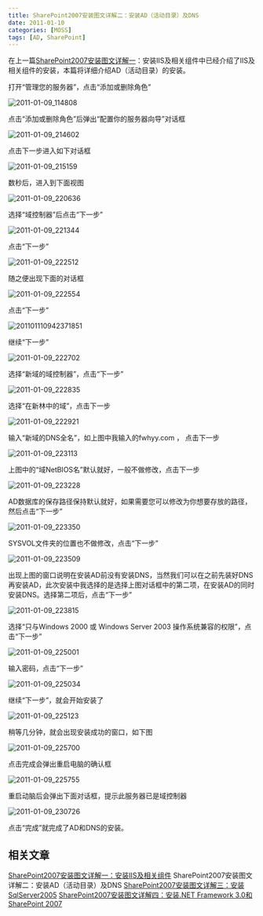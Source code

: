```yaml
---
title: SharePoint2007安装图文详解二：安装AD（活动目录）及DNS
date: 2011-01-10
categories: [MOSS]
tags: [AD, SharePoint]
---
```


在上一篇[SharePoint2007安装图文详解一](http://blog.fwhyy.com/2011/01/iis-install/)：安装IIS及相关组件中已经介绍了IIS及相关组件的安装，本篇将详细介绍AD（活动目录）的安装。

打开“管理您的服务器”，点击“添加或删除角色”

![2011-01-09_114808](http://fwhyy.com/img/post/2011-01-09_114808.gif)

点击“添加或删除角色”后弹出“配置你的服务器向导”对话框

![2011-01-09_214602](http://fwhyy.com/img/post/2011-01-09_214602.gif)

点击下一步进入如下对话框

![2011-01-09_215159](http://fwhyy.com/img/post/2011-01-09_215159.gif)

数秒后，进入到下面视图

![2011-01-09_220636](http://fwhyy.com/img/post/2011-01-09_220636.gif)

选择“域控制器”后点击“下一步”

![2011-01-09_221344](http://fwhyy.com/img/post/2011-01-09_221344.gif)

点击“下一步”

![2011-01-09_222512](http://fwhyy.com/img/post/2011-01-09_222512.gif)

随之便出现下面的对话框

![2011-01-09_222554](http://fwhyy.com/img/post/2011-01-09_222554.gif)

点击“下一步”

![201101110942371851](http://fwhyy.com/img/post/201101110942371851.gif)

继续“下一步”

![2011-01-09_222702](http://fwhyy.com/img/post/2011-01-09_222702.gif)

选择“新域的域控制器”，点击“下一步”

![2011-01-09_222835](http://fwhyy.com/img/post/2011-01-09_222835.gif)

选择“在新林中的域”，点击下一步

![2011-01-09_222921](http://fwhyy.com/img/post/2011-01-09_222921.gif)

输入“新域的DNS全名”，如上图中我输入的fwhyy.com ， 点击下一步

![2011-01-09_223113](http://fwhyy.com/img/post/2011-01-09_223113.gif)

上图中的“域NetBIOS名”默认就好，一般不做修改，点击下一步

![2011-01-09_223228](http://fwhyy.com/img/post/2011-01-09_223228.gif)

AD数据库的保存路径保持默认就好，如果需要您可以修改为你想要存放的路径，然后点击“下一步”

![2011-01-09_223350](http://fwhyy.com/img/post/2011-01-09_223350.gif)

SYSVOL文件夹的位置也不做修改，点击“下一步”

![2011-01-09_223509](http://fwhyy.com/img/post/2011-01-09_223509.gif)

出现上图的窗口说明在安装AD前没有安装DNS，当然我们可以在之前先装好DNS再安装AD，此次安装中我选择的是选择上图对话框中的第二项，在安装AD的同时安装DNS。选择第二项后，点击“下一步”

![2011-01-09_223815](http://fwhyy.com/img/post/2011-01-09_223815.gif)

选择“只与Windows 2000 或 Windows Server 2003 操作系统兼容的权限”，点击“下一步”

![2011-01-09_225001](http://fwhyy.com/img/post/2011-01-09_225001.gif)

输入密码，点击“下一步”

![2011-01-09_225034](http://fwhyy.com/img/post/2011-01-09_225034.gif)

继续“下一步”，就会开始安装了

![2011-01-09_225123](http://fwhyy.com/img/post/2011-01-09_225123.gif)

稍等几分钟，就会出现安装成功的窗口，如下图

![2011-01-09_225700](http://fwhyy.com/img/post/2011-01-09_225700.gif)

点击完成会弹出重启电脑的确认框

![2011-01-09_225755](http://fwhyy.com/img/post/2011-01-09_225755.gif)

重启动脑后会弹出下面对话框，提示此服务器已是域控制器

![2011-01-09_230726](http://fwhyy.com/img/post/2011-01-09_230726.gif)

点击“完成”就完成了AD和DNS的安装。

## 相关文章

[SharePoint2007安装图文详解一：安装IIS及相关组件](http://blog.fwhyy.com/2011/01/iis-install/)
SharePoint2007安装图文详解二：安装AD（活动目录）及DNS
[SharePoint2007安装图文详解三：安装SqlServer2005](http://blog.fwhyy.com/2011/01/install-sqlserver2005/)
[SharePoint2007安装图文详解四：安装.NET Framework 3.0和SharePoint 2007](http://blog.fwhyy.com/2011/01/installation-of-the-net-framework-3-0-and-sharepoint-2007/)


